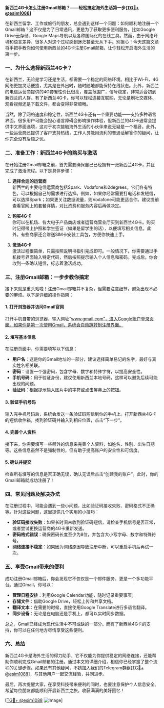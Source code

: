 **新西兰4G卡怎么注册Gmail邮箱？——轻松搞定海外生活第一步[[TG💪+ @esim1088](https://t.me/s/esim1088)]**

在新西兰留学、工作或旅行的朋友，总会遇到这样一个问题：如何顺利地注册一个Gmail邮箱？这不仅是为了日常通讯，更是为了获取更多便利服务，比如Google Drive云存储、Google Maps导航以及各种国际化的在线工具。然而，由于网络环境和语言差异，很多人对这个过程感到迷茫甚至无从下手。别担心！今天这篇文章将手把手教你如何使用新西兰的4G卡注册Gmail邮箱，让你轻松开启海外生活的第一步。

### **一、为什么选择新西兰4G卡？**

在新西兰，无论是学习还是生活，都需要一个稳定的网络环境。相比于Wi-Fi，4G网络更加灵活便捷，尤其是在外出时，随时随地都能保持在线状态。此外，新西兰的电信运营商提供的4G套餐性价比很高，覆盖范围广，信号稳定，非常适合初到新西兰的人群。有了新西兰4G卡，你可以轻松连接互联网，无论是刷社交媒体、观看视频还是下载文件，都会变得非常顺畅。

当然，除了网络速度和稳定性，新西兰4G卡还有一个重要功能——支持多种语言界面。很多用户可能会担心语言障碍会影响操作体验，但新西兰的4G卡通常会提供中文界面选项，这对于初次接触海外生活的小伙伴来说无疑是一个福音。此外，一些运营商还提供了客户支持热线，工作人员能用流利的普通话解答你的疑问，让你完全没有后顾之忧。

### **二、准备工作：新西兰4G卡的购买与激活**

在开始注册Gmail邮箱之前，首先需要确保自己已经拥有一张新西兰4G卡，并且完成了激活流程。以下是具体步骤：

1. **选择合适的运营商**  
   新西兰的主要电信运营商包括Spark、Vodafone和2degrees。它们各有特色，可以根据自己的需求进行选择。例如，如果你经常需要打电话和发短信，可以选择Spark；如果更关注数据流量，则Vodafone可能更适合你。建议提前查看官网上的套餐详情，对比资费和服务内容后再做决定。

2. **购买4G卡**  
   你可以在机场、各大电子产品商店或者运营商营业厅买到新西兰4G卡。购买时记得带上护照和学生签证（如果是留学生的话），以便填写相关信息。此外，有些商家还会赠送SIM卡安装工具包，方便你快速上手。

3. **激活4G卡**  
   激活过程很简单，只需按照说明书指引完成即可。一般情况下，你需要通过手机拨号界面输入特定代码，然后按照提示输入个人信息和密码。完成后，你会收到一条确认短信，标志着激活成功。

### **三、注册Gmail邮箱：一步步教你搞定**

接下来就是重头戏啦！注册Gmail邮箱并不复杂，但需要注意细节，避免出现不必要的麻烦。以下是详细的操作指南：

#### **1. 打开浏览器并访问Gmail官网**
打开手机自带的浏览器，输入网址“www.gmail.com”，进入Google账户登录页面。如果你是第一次使用Gmail，系统会自动跳转到注册界面。

#### **2. 填写基本信息**
在注册页面中，你需要填写以下信息：
- **用户名**：这是你的Gmail地址的一部分，建议选择简单易记的名字，最好与真实姓名相关联。
- **密码**：设置一个强密码，包含字母、数字和特殊字符，以提高安全性。
- **手机号码**：用于验证身份，建议使用新西兰本地号码，这样可以避免后续可能出现的问题。
- **验证码**：根据提示输入图片中的字符或点击屏幕上的按钮。

#### **3. 验证手机号码**
输入完手机号码后，系统会发送一条验证码短信到你的手机上。打开新西兰4G卡的短信收件箱，找到验证码并输入到相应位置，点击“下一步”。

#### **4. 完善个人资料**
接下来，你需要填写一些额外的信息来完善个人资料，如姓名、性别、出生日期等。这些信息虽然不是强制性的，但有助于提高账户的安全性和可信度。

#### **5. 确认并提交**
检查所有填写的信息是否正确无误，确认无误后点击“创建我的账户”。此时，你的Gmail邮箱就成功注册了！

### **四、常见问题及解决办法**

在注册过程中，可能会遇到一些小问题，比如验证码接收失败、密码格式不正确等。针对这些问题，这里提供几个实用的小技巧：

- **验证码接收失败**：如果长时间未收到验证码短信，请检查手机信号是否正常，或者尝试更换运营商的4G卡重新发送。
- **密码格式错误**：确保密码长度至少为8位，并包含大小写字母、数字和特殊符号。
- **网络连接不稳定**：如果因为网络原因导致注册中断，可以重启手机后再试一次。

### **五、享受Gmail带来的便利**

成功注册Gmail邮箱后，你会发现它不仅仅是一个邮件服务，更是一个多功能平台。通过Gmail，你可以：
- **管理日程安排**：利用Google Calendar功能，随时记录重要事项。
- **存储文件**：借助Google Drive，轻松上传和共享文档。
- **翻译文本**：在需要的时候，直接使用Google Translate进行多语言翻译。
- **同步设备**：无论是在电脑还是手机上，都可以实时同步数据。

总之，Gmail已经成为现代生活中不可或缺的一部分。而有了新西兰4G卡的支持，你可以在任何地方尽情享受这些便利。

### **六、总结**

新西兰4G卡是海外生活的得力助手，它不仅能为你提供稳定的网络连接，还能帮助你顺利完成Gmail邮箱的注册。通过本文的详细介绍，相信你已经掌握了整个流程的关键步骤。如果还有其他疑问，不妨加入我们的Telegram群组[[TG💪+ @esim1088](https://t.me/s/esim1088)]，与其他用户一起交流经验，共同进步。

最后，再次提醒大家，在享受科技带来便利的同时，也要注意保护个人信息安全。希望每位朋友都能顺利开启新西兰之旅，收获满满的美好回忆！

[[TG💪+ @esim1088](https://t.me/s/esim1088) ![Image](https://i.postimg.cc/4NQfJmqS/Snipaste-2025-05-13-00-14-12.png)]